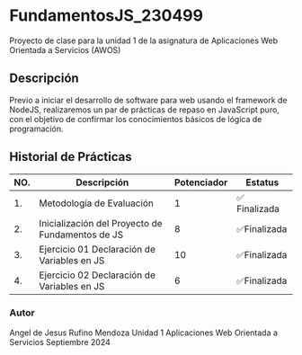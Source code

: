 # FundamentosJS_230499
Proyecto de clase para la unidad 1 de la asignatura de Aplicaciones Web Orientada a Servicios (AWOS)


## Descripción 
Previo a iniciar el desarrollo de software para web usando el framework de NodeJS, realizaremos un par de prácticas de repaso en JavaScript puro, con el objetivo de confirmar los conocimientos básicos de lógica de programación.

## Historial de Prácticas
|NO.|Descripción|Potenciador|Estatus|
|--|--|--|--|
|1.|Metodología de Evaluación|1|✅ Finalizada|
|2.|Inicialización del Proyecto de Fundamentos de JS|8|✅Finalizada|
|3.|Ejercicio 01 Declaración de Variables en JS|10|✅Finalizada|
|4.|Ejercicio 02 Declaración de Variables en JS|6|✅Finalizada|
### Autor 
Angel de Jesus Rufino Mendoza 
Unidad 1
Aplicaciones Web Orientada a Servicios 
Septiembre 2024

